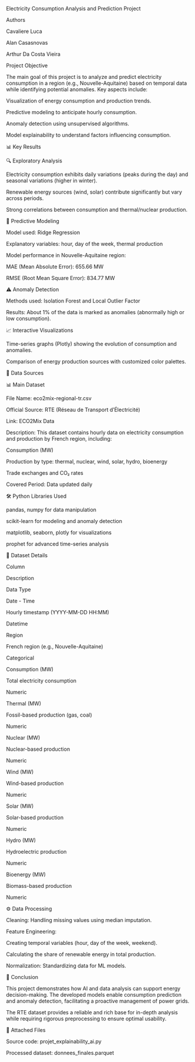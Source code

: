 Electricity Consumption Analysis and Prediction Project

Authors

Cavaliere Luca

Alan Casasnovas

Arthur Da Costa Vieira

Project Objective

The main goal of this project is to analyze and predict electricity consumption in a region (e.g., Nouvelle-Aquitaine) based on temporal data while identifying potential anomalies. Key aspects include:

Visualization of energy consumption and production trends.

Predictive modeling to anticipate hourly consumption.

Anomaly detection using unsupervised algorithms.

Model explainability to understand factors influencing consumption.

📊 Key Results

🔍 Exploratory Analysis

Electricity consumption exhibits daily variations (peaks during the day) and seasonal variations (higher in winter).

Renewable energy sources (wind, solar) contribute significantly but vary across periods.

Strong correlations between consumption and thermal/nuclear production.

🤖 Predictive Modeling

Model used: Ridge Regression

Explanatory variables: hour, day of the week, thermal production

Model performance in Nouvelle-Aquitaine region:

MAE (Mean Absolute Error): 655.66 MW

RMSE (Root Mean Square Error): 834.77 MW

⚠️ Anomaly Detection

Methods used: Isolation Forest and Local Outlier Factor

Results: About 1% of the data is marked as anomalies (abnormally high or low consumption).

📈 Interactive Visualizations

Time-series graphs (Plotly) showing the evolution of consumption and anomalies.

Comparison of energy production sources with customized color palettes.

📂 Data Sources

📊 Main Dataset

File Name: eco2mix-regional-tr.csv

Official Source: RTE (Réseau de Transport d’Électricité)

Link: ECO2Mix Data

Description: This dataset contains hourly data on electricity consumption and production by French region, including:

Consumption (MW)

Production by type: thermal, nuclear, wind, solar, hydro, bioenergy

Trade exchanges and CO₂ rates

Covered Period: Data updated daily

🛠️ Python Libraries Used

pandas, numpy for data manipulation

scikit-learn for modeling and anomaly detection

matplotlib, seaborn, plotly for visualizations

prophet for advanced time-series analysis

🔑 Dataset Details

Column

Description

Data Type

Date - Time

Hourly timestamp (YYYY-MM-DD HH:MM)

Datetime

Region

French region (e.g., Nouvelle-Aquitaine)

Categorical

Consumption (MW)

Total electricity consumption

Numeric

Thermal (MW)

Fossil-based production (gas, coal)

Numeric

Nuclear (MW)

Nuclear-based production

Numeric

Wind (MW)

Wind-based production

Numeric

Solar (MW)

Solar-based production

Numeric

Hydro (MW)

Hydroelectric production

Numeric

Bioenergy (MW)

Biomass-based production

Numeric

⚙️ Data Processing

Cleaning: Handling missing values using median imputation.

Feature Engineering:

Creating temporal variables (hour, day of the week, weekend).

Calculating the share of renewable energy in total production.

Normalization: Standardizing data for ML models.

🎯 Conclusion

This project demonstrates how AI and data analysis can support energy decision-making. The developed models enable consumption prediction and anomaly detection, facilitating a proactive management of power grids.

The RTE dataset provides a reliable and rich base for in-depth analysis while requiring rigorous preprocessing to ensure optimal usability.

📎 Attached Files

Source code: projet_explainability_ai.py

Processed dataset: donnees_finales.parquet

